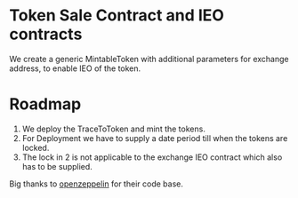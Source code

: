 # Token Sale Contract and IEO contracts

We create a generic MintableToken with additional parameters for exchange address, to enable IEO of the token.

# Roadmap
1. We deploy the TraceToToken and mint the tokens.
2. For Deployment we have to supply a date period till when the tokens are locked.
3. The lock in 2 is not applicable to the exchange IEO contract which also has to be supplied.


Big thanks to [openzeppelin](https://openzeppelin.org/) for their code base. 
